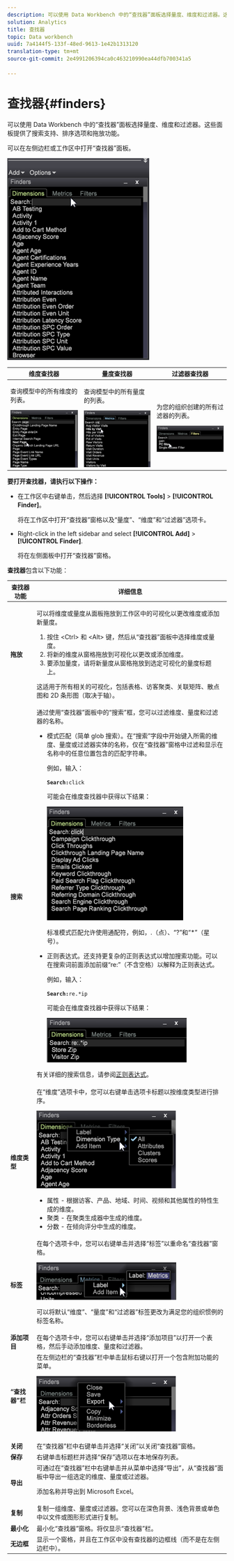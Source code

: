 ```yaml
---
description: 可以使用 Data Workbench 中的“查找器”面板选择量度、维度和过滤器。这些面板提供了搜索支持、排序选项和拖放功能。
solution: Analytics
title: 查找器
topic: Data workbench
uuid: 7a4144f5-133f-48ed-9613-1e42b1313120
translation-type: tm+mt
source-git-commit: 2e4991206394ca0c463210990ea44dfb700341a5

---
```



# 查找器{#finders}

可以使用 Data Workbench 中的“查找器”面板选择量度、维度和过滤器。这些面板提供了搜索支持、排序选项和拖放功能。

可以在左侧边栏或工作区中打开“查找器”面板。

![](assets/query_entity_panel_main.png)

<table id="table_3E43DBA0646842898F14F31374F9E39C"> 
 <thead> 
  <tr> 
   <th colname="col1" class="entry"> 维度查找器 </th> 
   <th colname="col2" class="entry"> 量度查找器 </th> 
   <th colname="col3" class="entry"> 过滤器查找器 </th> 
  </tr>
 </thead>
 <tbody> 
  <tr> 
   <td colname="col1"> <p>查询模型中的所有维度的列表。 </p><img placement="break" id="image_D7D317D84C0843BE8D324E5B9F7AF20D" src="assets/query_entity_dim_panel.png" /> </td> 
   <td colname="col2"> <p>查询模型中的所有量度的列表。 </p><img placement="break" id="image_04553B2F2C6A48FE897B4EFF002BED59" src="assets/query_entity_metric_panel.png" /> </td> 
   <td colname="col3"> <p>为您的组织创建的所有过滤器的列表。 </p><img placement="break" id="image_920E72D795644634A82D1955CB64B355" src="assets/query_entity_filters_panel.png" /> </td> 
  </tr> 
 </tbody> 
</table>

**要打开查找器，请执行以下操作：**

* 在工作区中右键单击，然后选择 **[!UICONTROL Tools]** > **[!UICONTROL Finder]**。

   将在工作区中打开“查找器”窗格以及“量度”、“维度”和“过滤器”选项卡。

* Right-click in the left sidebar and select **[!UICONTROL Add]** > **[!UICONTROL Finder]**.

   将在左侧面板中打开“查找器”窗格。

**查找器**&#x200B;包含以下功能：

<table id="table_072047E919204577AE85789BAE0F4EE8"> 
 <thead> 
  <tr> 
   <th colname="col1" class="entry"> 查找器功能 </th> 
   <th colname="col2" class="entry"> 详细信息 </th> 
  </tr>
 </thead>
 <tbody> 
  <tr> 
   <td colname="col1"><b>拖放</b> </td> 
   <td colname="col2"> <p> 可以将维度或量度从面板拖放到工作区中的可视化以更改维度或添加新量度。 </p> 
    <ol id="ol_612DC76EC04C4FCE938B20B388C43CE8"> 
     <li id="li_7F73B781141E4B8CAE9800F580F62E44">按住 <span class="uicontrol">&lt;Ctrl&gt;</span> 和 <span class="uicontrol">&lt;Alt&gt;</span> 键，然后从“查找器”面板中选择维度或量度。 </li> 
     <li id="li_631D57976F71415AA61F33EBBFDD128A">将新的维度从窗格拖放到可视化以更改或添加维度。 </li> 
     <li id="li_5329FB82225F46EBBE3A996A641058DE">要添加量度，请将新量度从窗格拖放到选定可视化的量度标题上。 </li> 
    </ol> <p>这适用于所有相关的可视化，包括表格、访客聚类、关联矩阵、散点图和 2D 条形图（取决于轴）。 </p> </td> 
  </tr> 
  <tr> 
   <td colname="col1"><b>搜索</b> </td> 
   <td colname="col2">通过使用“查找器”面板中的“<span class="uicontrol">搜索</span>”框，您可以过滤维度、量度和过滤器的名称。 
    <ul id="ul_0F6F377E9906472E99008EBE7483F689"> 
     <li id="li_75857895EDB045C8B2960393854B257D"> <p>模式匹配（简单 glob 搜索）。在“搜索”字段中开始键入所需的维度、量度或过滤器实体的名称，仅在“查找器”窗格中过滤和显示在名称中的任意位置包含的匹配字符串。 </p> <p>例如，输入： </p> <code><b>Search:</b>click</code> <p>可能会在维度查找器中获得以下结果： </p> <p><img placement="break" id="image_7CBAAABA92BB47658B7F9F5C0263CF20" src="assets/finders_glob_search.png" /> </p> <p>标准模式匹配允许使用通配符，例如，.（点）、“?”和“*”（星号）。 </p> </li> 
     <li id="li_044F9EC1399B44CD81E1852F85137704"> <p>正则表达式。还支持更复杂的正则表达式以增加搜索功能。可以在搜索词前面添加前缀“re:”（不含空格）以解释为正则表达式。 </p> <p>例如，输入： </p> <code><b>Search:</b>re.*ip</code> <p>可能会在维度查找器中获得以下结果： </p> <p><img placement="break" id="image_F47DB90B36504997AA1C509855B89A47" src="assets/finders_regex_search.png" /> </p> </li> 
    </ul> <p>有关详细的搜索信息，请参阅<a href="https://docs.adobe.com/content/help/en/data-workbench/using/dataset/c-reg-exp.html" format="http" scope="external">正则表达式</a>。 </p> </td> 
  </tr> 
  <tr> 
   <td colname="col1"><b>维度类型</b> </td> 
   <td colname="col2">在“维度”选项卡中，您可以右键单击选项卡标题以按维度类型进行排序。 <p><img id="image_FB44D0F4D36B4AD7A6165E0432211AB6" placement="break" src="assets/query_entity_search_types.png" /> 
     <ul id="ul_D36B8474730F4859BC7AA015CC1B8EF0"> 
      <li id="li_4AE1D5699D0E45AF880A134F886B8B19">属性 - 根据访客、产品、地域、时间、视频和其他属性的特性生成的维度。 </li> 
      <li id="li_0B2A08F8CBE94356AC506F95DC268C47">聚类 - 在聚类生成器中生成的维度。 </li> 
      <li id="li_4BC3396A680B49A4B6BDAAD066826864">分数 - 在倾向评分中生成的维度。 </li> 
     </ul> </p> </td> 
  </tr> 
  <tr> 
   <td colname="col1"><b>标签</b> </td> 
   <td colname="col2">在每个选项卡中，您可以右键单击并选择“<span class="uicontrol">标签</span>”以重命名“查找器”窗格。 <p><img placement="break" id="image_F61C57F6548646069242DFB2490C67B9" src="assets/label_change.png" /> </p> <p>可以将默认“维度”、“量度”和“过滤器”标签更改为满足您的组织惯例的标签名称。 </p> </td> 
  </tr> 
  <tr> 
   <td colname="col1"><b>添加项目</b> </td> 
   <td colname="col2">在每个选项卡中，您可以右键单击并选择“<span class="uicontrol">添加项目</span>”以打开一个表格，然后手动添加维度、量度和过滤器。 </td> 
  </tr> 
  <tr> 
   <td colname="col1"><b>“查找器”栏</b> </td> 
   <td colname="col2">在左侧边栏的“<span class="uicontrol">查找器</span>”栏中单击鼠标右键以打开一个包含附加功能的菜单。 <p><img placement="break" id="image_4DA4930294B84308A1E627C828C35663" src="assets/finders_menu.png" /> </p> </td> 
  </tr> 
  <tr> 
   <td colname="col1"><b>关闭</b> </td> 
   <td colname="col2">在“<span class="uicontrol">查找器</span>”栏中右键单击并选择“<span class="uicontrol">关闭</span>”以关闭“查找器”窗格。 </td> 
  </tr> 
  <tr> 
   <td colname="col1"><b>保存</b> </td> 
   <td colname="col2">右键单击标题栏并选择“<span class="uicontrol">保存</span>”选项以在本地保存列表。 </td> 
  </tr> 
  <tr> 
   <td colname="col1"><b>导出</b> </td> 
   <td colname="col2">可通过在“查找器”栏中右键单击并从菜单中选择“<span class="uicontrol">导出</span>”，从“查找器”面板中导出一组选定的维度、量度或过滤器。 <p> 添加名称并导出到 Microsoft Excel。 </p> </td> 
  </tr> 
  <tr> 
   <td colname="col1"><b>复制</b> </td> 
   <td colname="col2"> 复制一组维度、量度或过滤器。您可以在深色背景、浅色背景或单色中以文件或图形形式进行复制。 </td> 
  </tr> 
  <tr> 
   <td colname="col1"><b>最小化</b> </td> 
   <td colname="col2"> 最小化“查找器”窗格。将仅显示“查找器”栏。 </td> 
  </tr> 
  <tr> 
   <td colname="col1"><b>无边框</b> </td> 
   <td colname="col2"> 显示一个窗格，并且在工作区中没有查找器的边框线（而不是在左侧边栏中）。 </td> 
  </tr> 
 </tbody> 
</table>

